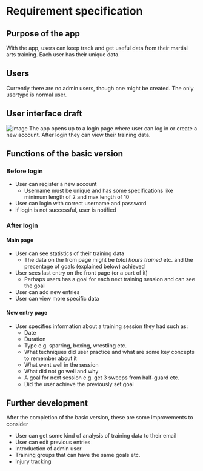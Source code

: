 # Requirement specification

## Purpose of the app
With the app, users can keep track and get useful data from their martial arts training. Each user has their unique data.

## Users
Currently there are no admin users, though one might be created. The only usertype is normal user.

## User interface draft
![image](https://user-images.githubusercontent.com/101401566/225024165-f36fcf74-07ad-4cdf-b36f-de9dda515306.png)
The app opens up to a login page where user can log in or create a new account. After login they can view their training data.

## Functions of the basic version
### Before login
- User can register a new account
  - Username must be unique and has some specifications like minimum length of 2 and max length of 10
- User can login with correct username and password
- If login is not successful, user is notified

### After login
#### Main page
- User can see statistics of their training data
  - The data on the from page might be *total hours trained* etc. and the precentage of goals (explained below) achieved
- User sees last entry on the front page (or a part of it)
  - Perhaps users has a goal for each next training session and can see the goal
- User can add new entries
- User can view more specific data
#### New entry page
- User specifies information about a training session they had such as:
  - Date
  - Duration
  - Type e.g. sparring, boxing, wrestling etc.
  - What techniques did user practice and what are some key concepts to remember about it
  - What went well in the session
  - What did not go well and why
  - A goal for next session e.g. get 3 sweeps from half-guard etc.
  - Did the user achieve the previously set goal

## Further development
After the completion of the basic version, these are some improvements to consider
- User can get some kind of analysis of training data to their email
- User can edit previous entries
- Introduction of admin user
- Training groups that can have the same goals etc.
- Injury tracking
